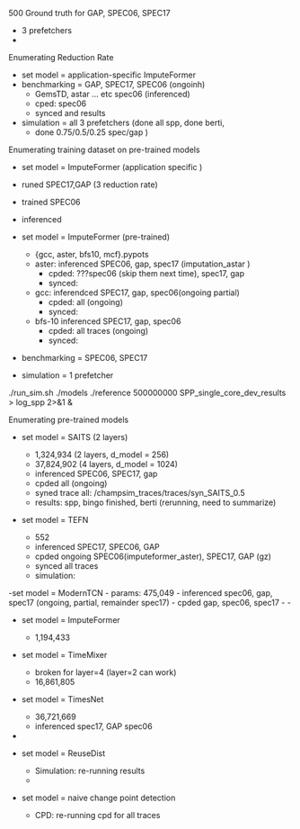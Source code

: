 500 Ground truth for GAP, SPEC06, SPEC17
- 3 prefetchers
-
Enumerating Reduction Rate
- set model = application-specific ImputeFormer
- benchmarking = GAP, SPEC17, SPEC06 (ongoinh)
	- GemsTD, astar ... etc spec06 (inferenced)
	- cped: spec06
	- synced and results
- simulation = all 3 prefetchers (done all spp, done berti,
	- done 0.75/0.5/0.25 spec/gap )

Enumerating training dataset on pre-trained models
- set model = ImputeFormer (application specific	)
- runed SPEC17,GAP (3 reduction rate)
- trained SPEC06 
- inferenced

- set model = ImputeFormer (pre-trained)
	- {gcc, aster, bfs10, mcf}.pypots	
	- aster: inferenced  SPEC06, gap, spec17 (imputation_astar		)
		- cpded: ???spec06 (skip them next time), spec17, gap
		- synced:
	- gcc: inferendced SPEC17, gap, spec06(ongoing partial)
		- cpded: all (ongoing)
		- synced: 
	- bfs-10 inferenced SPEC17, gap, spec06
		- cpded:  all traces (ongoing)
		- synced:

- benchmarking = SPEC06, SPEC17
- simulation = 1 prefetcher

./run_sim.sh ./models ./reference 500000000 SPP_single_core_dev_results > log_spp 2>&1 &

Enumerating pre-trained models
- set model = SAITS (2 layers)
	- 1,324,934 (2 layers, d_model = 256)
	- 37,824,902 (4 layers, d_model = 1024)
	- inferenced SPEC06, SPEC17, gap
	- cpded all (ongoing)
	- syned trace all: /champsim_traces/traces/syn_SAITS_0.5
	- results: spp, bingo finished, berti (rerunning, need to summarize)
	
- set model = TEFN
	- 552
	- inferenced SPEC17, SPEC06, GAP
	- cpded ongoing SPEC06(imputeformer_aster), SPEC17, GAP (gz)
	- synced all traces
	- simulation: 

-set model = ModernTCN
	- params:  475,049
	- inferenced spec06, gap, spec17 (ongoing, partial, remainder spec17)
	- cpded gap, spec06, spec17
	- 
	- 
- set model = ImputeFormer 
	- 1,194,433
- set model = TimeMixer
	- broken for layer=4 (layer=2 can work)
	- 16,861,805
- set model = TimesNet
	- 36,721,669
	- inferenced spec17, GAP spec06
-

- set model = ReuseDist
	- Simulation: re-running results
	- 
- set model = naive change point detection
	- CPD: re-running cpd for all traces
<!--stackedit_data:
eyJoaXN0b3J5IjpbLTE4MTgxODU2MjgsMTAxMTc4NDgwMSwxND
k1OTM3Mjc2LC0xMzI4NDQ5NDQ4LC0xMzY2MzIwMjY4LC04MjQ4
Nzk3MzgsLTEzNjYzMjAyNjgsLTcyMDI1MjAzNyw0OTk4MjU0NT
MsLTE1MTQ3NjYyLDQ2MjcxNTIzMCwyMTM3NTcyMTczLC0xMzc2
MzA5NDI2LDE4MTU2NDE4MzgsOTk1ODE2NDUzLC0xMDY4NTA3Mi
wxNzk1MDUzMzE0LDk1NzA4NzkwOSwtMTI4Mzg4ODU0Nyw5NzM5
OTA1OTFdfQ==
-->